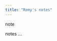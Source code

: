 ```yaml
---
title: "Remy's notes"
---
```


<div class="note">
	<p class="highlight-seagreen note-head">
		note
	</p>
	<p class="note-bg">
		notes ...
	</p>
</div>

